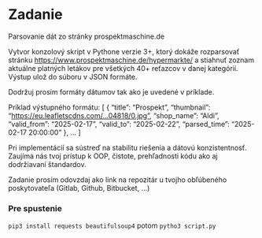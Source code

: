 # Zadanie
Parsovanie dát zo stránky prospektmaschine.de


Vytvor konzolový skript v Pythone verzie 3+, ktorý dokáže rozparsovať stránku https://www.prospektmaschine.de/hypermarkte/ a stiahnuť zoznam aktuálne platných letákov pre všetkých 40+ reťazcov v danej kategórií. Výstup ulož do súboru v JSON formáte.


Dodržuj prosím formáty dátumov tak ako je uvedené v príklade.


Príklad výstupného formátu:
[
	{
		“title”: “Prospekt”,
		“thumbnail”: “https://eu.leafletscdns.com/…04818/0.jpg”,
		“shop_name”: “Aldi”,
		“valid_from”: “2025-02-17”,
		“valid_to”: “2025-02-22”,
		“parsed_time”: “2025-02-17 20:00:00”
},
...
]


Pri implementácií sa sústreď na stabilitu riešenia a dátovú konzistentnosť. Zaujíma nás tvoj prístup k OOP,  čistote, prehľadnosti kódu ako aj dodržiavaní štandardov.


Zadanie prosím odovzdaj ako link na repozitár u tvojho obľúbeného poskytovateľa (Gitlab, Github, Bitbucket, …)

### Pre spustenie
`pip3 install requests beautifulsoup4`
potom
`pytho3 script.py`
